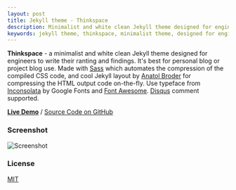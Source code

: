```yaml
---
layout: post
title: Jekyll theme - Thinkspace
description: Minimalist and white clean Jekyll theme designed for engineers to write their ranting and findings.
keywords: jekyll theme, thinkspace, minimalist theme, designed for engineers
---
```


**Thinkspace** - a minimalist and white clean Jekyll theme designed for engineers to write their ranting and findings. It's best for personal blog or project blog use. Made with [Sass](https://github.com/sass/sass) which automates the compression of the compiled CSS code, and cool Jekyll layout by [Anatol Broder](http://jch.penibelst.de/) for compressing the HTML output code on-the-fly. Use typeface from [Inconsolata](https://fonts.google.com/specimen/Inconsolata) by Google Fonts and [Font Awesome](http://fontawesome.io/). [Disqus](https://disqus.com/) comment supported.

[**Live Demo**](http://heiswayi.github.io/thinkspace/) / [Source Code on GitHub](https://github.com/heiswayi/thinkspace)

### Screenshot

![Screenshot](http://i.imgur.com/TgaRfrU.png)

### License

[MIT](http://heiswayi.github.io/mit-license)
